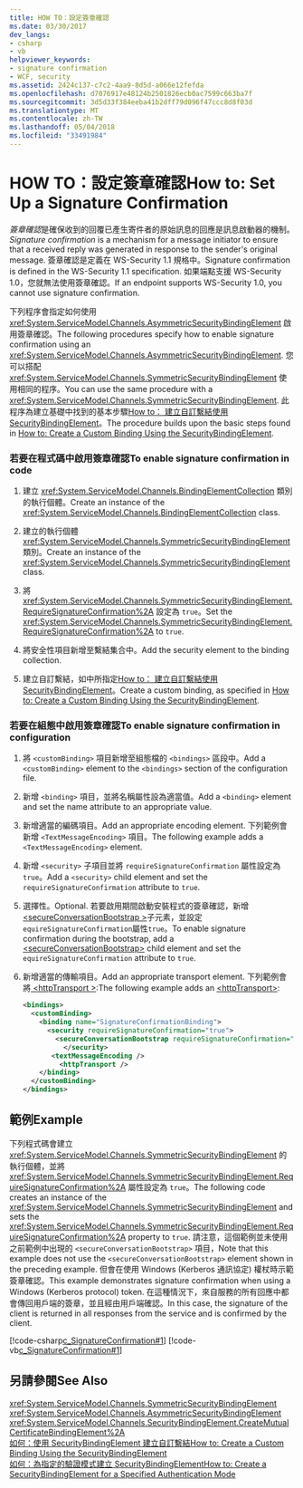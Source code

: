 ```yaml
---
title: HOW TO：設定簽章確認
ms.date: 03/30/2017
dev_langs:
- csharp
- vb
helpviewer_keywords:
- signature confirmation
- WCF, security
ms.assetid: 2424c137-c7c2-4aa9-8d5d-a066e12fefda
ms.openlocfilehash: d7076917e48124b2501826ecb0ac7599c663ba7f
ms.sourcegitcommit: 3d5d33f384eeba41b2dff79d096f47ccc8d8f03d
ms.translationtype: MT
ms.contentlocale: zh-TW
ms.lasthandoff: 05/04/2018
ms.locfileid: "33491984"
---
```

# <a name="how-to-set-up-a-signature-confirmation"></a><span data-ttu-id="c90d0-102">HOW TO：設定簽章確認</span><span class="sxs-lookup"><span data-stu-id="c90d0-102">How to: Set Up a Signature Confirmation</span></span>
<span data-ttu-id="c90d0-103">*簽章確認*是確保收到的回覆已產生寄件者的原始訊息的回應是訊息啟動器的機制。</span><span class="sxs-lookup"><span data-stu-id="c90d0-103">*Signature confirmation* is a mechanism for a message initiator to ensure that a received reply was generated in response to the sender's original message.</span></span> <span data-ttu-id="c90d0-104">簽章確認是定義在 WS-Security 1.1 規格中。</span><span class="sxs-lookup"><span data-stu-id="c90d0-104">Signature confirmation is defined in the WS-Security 1.1 specification.</span></span> <span data-ttu-id="c90d0-105">如果端點支援 WS-Security 1.0，您就無法使用簽章確認。</span><span class="sxs-lookup"><span data-stu-id="c90d0-105">If an endpoint supports WS-Security 1.0, you cannot use signature confirmation.</span></span>  
  
 <span data-ttu-id="c90d0-106">下列程序會指定如何使用 <xref:System.ServiceModel.Channels.AsymmetricSecurityBindingElement> 啟用簽章確認。</span><span class="sxs-lookup"><span data-stu-id="c90d0-106">The following procedures specify how to enable signature confirmation using an <xref:System.ServiceModel.Channels.AsymmetricSecurityBindingElement>.</span></span> <span data-ttu-id="c90d0-107">您可以搭配 <xref:System.ServiceModel.Channels.SymmetricSecurityBindingElement> 使用相同的程序。</span><span class="sxs-lookup"><span data-stu-id="c90d0-107">You can use the same procedure with a <xref:System.ServiceModel.Channels.SymmetricSecurityBindingElement>.</span></span> <span data-ttu-id="c90d0-108">此程序為建立基礎中找到的基本步驟[How to： 建立自訂繫結使用 SecurityBindingElement](../../../../docs/framework/wcf/feature-details/how-to-create-a-custom-binding-using-the-securitybindingelement.md)。</span><span class="sxs-lookup"><span data-stu-id="c90d0-108">The procedure builds upon the basic steps found in [How to: Create a Custom Binding Using the SecurityBindingElement](../../../../docs/framework/wcf/feature-details/how-to-create-a-custom-binding-using-the-securitybindingelement.md).</span></span>  
  
### <a name="to-enable-signature-confirmation-in-code"></a><span data-ttu-id="c90d0-109">若要在程式碼中啟用簽章確認</span><span class="sxs-lookup"><span data-stu-id="c90d0-109">To enable signature confirmation in code</span></span>  
  
1.  <span data-ttu-id="c90d0-110">建立 <xref:System.ServiceModel.Channels.BindingElementCollection> 類別的執行個體。</span><span class="sxs-lookup"><span data-stu-id="c90d0-110">Create an instance of the <xref:System.ServiceModel.Channels.BindingElementCollection> class.</span></span>  
  
2.  <span data-ttu-id="c90d0-111">建立的執行個體<xref:System.ServiceModel.Channels.SymmetricSecurityBindingElement>類別。</span><span class="sxs-lookup"><span data-stu-id="c90d0-111">Create an instance of the  <xref:System.ServiceModel.Channels.SymmetricSecurityBindingElement> class.</span></span>  
  
3.  <span data-ttu-id="c90d0-112">將 <xref:System.ServiceModel.Channels.SymmetricSecurityBindingElement.RequireSignatureConfirmation%2A> 設定為 `true`。</span><span class="sxs-lookup"><span data-stu-id="c90d0-112">Set the <xref:System.ServiceModel.Channels.SymmetricSecurityBindingElement.RequireSignatureConfirmation%2A> to `true`.</span></span>  
  
4.  <span data-ttu-id="c90d0-113">將安全性項目新增至繫結集合中。</span><span class="sxs-lookup"><span data-stu-id="c90d0-113">Add the security element to the binding collection.</span></span>  
  
5.  <span data-ttu-id="c90d0-114">建立自訂繫結，如中所指定[How to： 建立自訂繫結使用 SecurityBindingElement](../../../../docs/framework/wcf/feature-details/how-to-create-a-custom-binding-using-the-securitybindingelement.md)。</span><span class="sxs-lookup"><span data-stu-id="c90d0-114">Create a custom binding, as specified in [How to: Create a Custom Binding Using the SecurityBindingElement](../../../../docs/framework/wcf/feature-details/how-to-create-a-custom-binding-using-the-securitybindingelement.md).</span></span>  
  
### <a name="to-enable-signature-confirmation-in-configuration"></a><span data-ttu-id="c90d0-115">若要在組態中啟用簽章確認</span><span class="sxs-lookup"><span data-stu-id="c90d0-115">To enable signature confirmation in configuration</span></span>  
  
1.  <span data-ttu-id="c90d0-116">將 `<customBinding>` 項目新增至組態檔的 `<bindings>` 區段中。</span><span class="sxs-lookup"><span data-stu-id="c90d0-116">Add a `<customBinding>` element to the `<bindings>` section of the configuration file.</span></span>  
  
2.  <span data-ttu-id="c90d0-117">新增 `<binding>` 項目，並將名稱屬性設為適當值。</span><span class="sxs-lookup"><span data-stu-id="c90d0-117">Add a `<binding>` element and set the name attribute to an appropriate value.</span></span>  
  
3.  <span data-ttu-id="c90d0-118">新增適當的編碼項目。</span><span class="sxs-lookup"><span data-stu-id="c90d0-118">Add an appropriate encoding element.</span></span> <span data-ttu-id="c90d0-119">下列範例會新增 `<TextMessageEncoding>` 項目。</span><span class="sxs-lookup"><span data-stu-id="c90d0-119">The following example adds a `<TextMessageEncoding>` element.</span></span>  
  
4.  <span data-ttu-id="c90d0-120">新增 `<security>` 子項目並將 `requireSignatureConfirmation` 屬性設定為 `true`。</span><span class="sxs-lookup"><span data-stu-id="c90d0-120">Add a `<security>` child element and set the `requireSignatureConfirmation` attribute to `true`.</span></span>  
  
5.  <span data-ttu-id="c90d0-121">選擇性。</span><span class="sxs-lookup"><span data-stu-id="c90d0-121">Optional.</span></span> <span data-ttu-id="c90d0-122">若要啟用期間啟動安裝程式的簽章確認，新增[ \<secureConversationBootstrap >](../../../../docs/framework/configure-apps/file-schema/wcf/secureconversationbootstrap.md)子元素，並設定`equireSignatureConfirmation`屬性`true`。</span><span class="sxs-lookup"><span data-stu-id="c90d0-122">To enable signature confirmation during the bootstrap, add a [\<secureConversationBootstrap>](../../../../docs/framework/configure-apps/file-schema/wcf/secureconversationbootstrap.md) child element and set the `equireSignatureConfirmation` attribute to `true`.</span></span>  
  
6.  <span data-ttu-id="c90d0-123">新增適當的傳輸項目。</span><span class="sxs-lookup"><span data-stu-id="c90d0-123">Add an appropriate transport element.</span></span> <span data-ttu-id="c90d0-124">下列範例會將[ \<httpTransport >](../../../../docs/framework/configure-apps/file-schema/wcf/httptransport.md):</span><span class="sxs-lookup"><span data-stu-id="c90d0-124">The following example adds an [\<httpTransport>](../../../../docs/framework/configure-apps/file-schema/wcf/httptransport.md):</span></span>  
  
    ```xml  
    <bindings>  
      <customBinding>  
        <binding name="SignatureConfirmationBinding">  
          <security requireSignatureConfirmation="true">  
            <secureConversationBootstrap requireSignatureConfirmation="true" />  
              </security>  
           <textMessageEncoding />  
             <httpTransport />  
        </binding>  
      </customBinding>  
    </bindings>  
    ```  
  
## <a name="example"></a><span data-ttu-id="c90d0-125">範例</span><span class="sxs-lookup"><span data-stu-id="c90d0-125">Example</span></span>  
 <span data-ttu-id="c90d0-126">下列程式碼會建立 <xref:System.ServiceModel.Channels.SymmetricSecurityBindingElement> 的執行個體，並將 <xref:System.ServiceModel.Channels.SymmetricSecurityBindingElement.RequireSignatureConfirmation%2A> 屬性設定為 `true`。</span><span class="sxs-lookup"><span data-stu-id="c90d0-126">The following code creates an instance of the <xref:System.ServiceModel.Channels.SymmetricSecurityBindingElement> and sets the <xref:System.ServiceModel.Channels.SymmetricSecurityBindingElement.RequireSignatureConfirmation%2A> property to `true`.</span></span> <span data-ttu-id="c90d0-127">請注意，這個範例並未使用之前範例中出現的 `<secureConversationBootstrap>` 項目，</span><span class="sxs-lookup"><span data-stu-id="c90d0-127">Note that this example does not use the `<secureConversationBootstrap>` element shown in the preceding example.</span></span> <span data-ttu-id="c90d0-128">但會在使用 Windows (Kerberos 通訊協定) 權杖時示範簽章確認。</span><span class="sxs-lookup"><span data-stu-id="c90d0-128">This example demonstrates signature confirmation when using a Windows (Kerberos protocol) token.</span></span> <span data-ttu-id="c90d0-129">在這種情況下，來自服務的所有回應中都會傳回用戶端的簽章，並且經由用戶端確認。</span><span class="sxs-lookup"><span data-stu-id="c90d0-129">In this case, the signature of the client is returned in all responses from the service and is confirmed by the client.</span></span>  
  
 [!code-csharp[c_SignatureConfirmation#1](../../../../samples/snippets/csharp/VS_Snippets_CFX/c_signatureconfirmation/cs/source.cs#1)]
 [!code-vb[c_SignatureConfirmation#1](../../../../samples/snippets/visualbasic/VS_Snippets_CFX/c_signatureconfirmation/vb/source.vb#1)]  
  
## <a name="see-also"></a><span data-ttu-id="c90d0-130">另請參閱</span><span class="sxs-lookup"><span data-stu-id="c90d0-130">See Also</span></span>  
 <xref:System.ServiceModel.Channels.SymmetricSecurityBindingElement>  
 <xref:System.ServiceModel.Channels.AsymmetricSecurityBindingElement>  
 <xref:System.ServiceModel.Channels.SecurityBindingElement.CreateMutualCertificateBindingElement%2A>  
 [<span data-ttu-id="c90d0-131">如何：使用 SecurityBindingElement 建立自訂繫結</span><span class="sxs-lookup"><span data-stu-id="c90d0-131">How to: Create a Custom Binding Using the SecurityBindingElement</span></span>](../../../../docs/framework/wcf/feature-details/how-to-create-a-custom-binding-using-the-securitybindingelement.md)  
 [<span data-ttu-id="c90d0-132">如何：為指定的驗證模式建立 SecurityBindingElement</span><span class="sxs-lookup"><span data-stu-id="c90d0-132">How to: Create a SecurityBindingElement for a Specified Authentication Mode</span></span>](../../../../docs/framework/wcf/feature-details/how-to-create-a-securitybindingelement-for-a-specified-authentication-mode.md)
